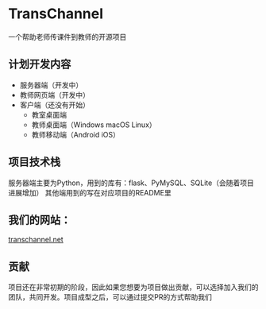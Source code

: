 # TransChannel
一个帮助老师传课件到教师的开源项目
## 计划开发内容
* 服务器端（开发中）
* 教师网页端（开发中）
* 客户端（还没有开始）
  * 教室桌面端
  * 教师桌面端（Windows macOS Linux）
  * 教师移动端（Android iOS）
## 项目技术栈
服务器端主要为Python，用到的库有：flask、PyMySQL、SQLite（会随着项目进展增加）
其他端用到的写在对应项目的README里
## 我们的网站：
[transchannel.net](http://transchannel.net)
## 贡献
项目还在非常初期的阶段，因此如果您想要为项目做出贡献，可以选择加入我们的团队，共同开发。项目成型之后，可以通过提交PR的方式帮助我们
